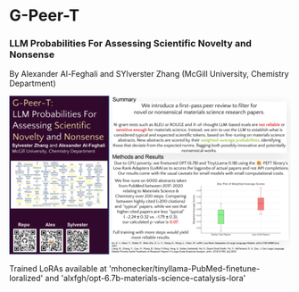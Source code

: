 # G-Peer-T
### LLM Probabilities For Assessing Scientific Novelty and Nonsense
By Alexander Al-Feghali and SYlverster Zhang (McGill University, Chemistry Department)

![Poster](https://github.com/alxfgh/G-Peer-T/blob/main/Poster.jpg)

Trained LoRAs available at 'mhonecker/tinyllama-PubMed-finetune-loralized' and 'alxfgh/opt-6.7b-materials-science-catalysis-lora'
